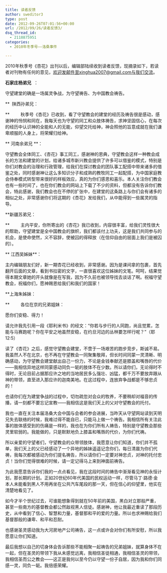 ```yaml
---
title: 读者反馈
author: sweditor3
type: post
date: 2012-09-26T07:01:56+00:00
url: /2012/09/26/读者反馈3/
dsq_thread_id:
  - 2118875951
categories:
  - 2010年冬季号——洛桑事件

---
```

2010年秋季号《杏花》出刊以后，编辑部陆续收到读者反馈，现摘录如下，若读者对刊物有任何的意见，欢迎发邮件至xinghua2007@gmail.com与我们交流。

**石家庄杨弟兄**  ：
  
守望建堂的确是一场属灵争战，为守望祷告、为中国教会祷告。

**  陕西孙弟兄：
  
**         秋季号《杏花》已收到，看了守望教会的建堂的经历及祷告很是感动，感谢神的怜悯和同在，我每天也为守望的同工和众肢体祷告，求神坚固信心，在每次的经历中认识神的全能和人的无能，仰望交托给神，神会照他的旨意成就在我们谦卑顺服的人身上，将荣耀归给神。

** 河南余弟兄 **：
  
守望教会全体同工、《杏花》事工同工，感谢神的恩典，守望教会这样一种教会成长的方法和建堂的计划，给诸多城市新兴教会提供了许多可以借鉴的模式，特别是你们对教会的治理和行政管理，给我们在探讨教会的团队事工配搭中带来诸多的借鉴之处，同时感谢神让这么多知识分子和成熟的教牧同工一起配搭，为中国家庭教会侍奉模式转型带来很好的样板效应，真的为你们感恩和喜乐。本人关注你们教会也有一些时间了，也在你们教会的网站上下载了不少的资料，但都没有告诉你们教会，特此感谢，我们教会也在不停的扩张中，在建堂的这条路上与你们会有诸多的相似之处，非常感谢你们将这期的《杏花》发给我们，从中能得到一些属灵的指导。

**新疆苏弟兄：
  
**         主内平安，你所寄出的《杏花》我已收到，内容很丰富，给我们灵性很大的帮助，守望建堂是全中国教会的旗帜，我们都该付上功夫，这是我们共同参与的机会，是使命使然，义不容辞，使被囚的得释放（在信仰自由的层面上我们是被囚的）。

** 江西吴姊妹**：
  
主内编辑朋友们好，新一期杏花已经收到，非常感谢。因为是课间拿的包裹，首先翻开后面的文章，看到书拉密的文字，一直很喜欢这位姊妹的文笔。呵呵，结果觉得本期文章她的开头就像是在写我，因为不久前也被领导找去谈话了啊。祝福守望教会，祝福你们，愿神赐恩给我们和我们的国家！

**上海朱姊妹：
  
**         各位在京的兄弟姐妹：
  
愿你们安稳、得力！
  
请允许我先引用一段《耶利米书》的经文：“你若与步行的人同跑，尚且觉累，怎能与马赛跑呢？你在平安之地虽然安稳，在约旦河边的丛林要怎样行呢？”（耶12:5）
  
读了《杏花》之后，感觉守望教会建堂，不啻于一场艰苦的跑步竞步，斯诚不易。我虽然人不在北京，也不再在守望教会一同聚集敬拜，但长时间同蒙一灵清晰、明确感动，为守望教会建堂献出自己一份力，不论是金钱奉献还是膝盖和嘴唇的代价——我相信异地这样同蒙感动同负一轭的肢体不在少数。所以请你们，无论得时不得时，无论目前占据那应许之地的当地居民多么强壮、凶猛，都千万不要放弃跟从神的带领，直至进入那应许的迦南美地。在这过程中，连放弃争战都是不够忠贞的！
  
也请你们在为建堂争战的过程中，切勿疏忽对会众的牧养，不要稍却对福音的传播，请一刻都不要忘记宣教——我相信这是我们天上的父对守望教会的托付。
  
我也一直在关注本届洛桑大会中国与会者的参会进展，当昨天从守望网站读到天明兄失去联络的时候，我难过得不能自已，只能马上做一个祷告。我相信所有关注此事的肢体感受到的伤痛是一样的，我也在为你们所有人祷告，特别是守望教会那些灵里软弱的。我能做的，只是默默地负上膝盖和嘴唇的代价，为你们代祷。
  
所以亲爱的守望者们，守望教会的众带领肢体，我愿意让你们知道，你们并不孤单，我们天上的父已经感动了一个异地的姊妹遥遥记念你们，每日清晨为你们代祷，我每次都被感动为你们提名祷告，所以请你们一定要对神忠贞，对神的托付忠贞！当你们觉得很难的时候，请一定记得马上来到神面前祷告。
  
为此我愿意告诉你们我的一点点看见，我在这段时间的祷告中渐渐看见神的永恒计划，那长期的计划。正如20世纪60年代美国的民权运动一样，尽管马丁·路德·金本人未能看到黑人不用再坐在公共汽车尾段的那一天，但在信心的仰望里，他实在清楚地看见了。
  
如今才半个世纪过去，可谁能想象得到就在50年前的美国，黑白对立那般严重，甚至一些南方的基督教会都公然敌视黑人信徒。感谢神，他让我最近重读了那段历史，从中看到了信心、智慧和力量，基督那和平的爱的力量。所以也求神赐给我们基督那般的谦卑、和平和忍耐。
  
也感谢圣灵感动我为大河房地产公司祷告，这一点或许会对你们有所安慰，所以我愿意让你们知道。
  
最后我想以自己的切身体会告诉那些不能相聚一起祷告的兄弟姐妹，就算身体不在一起，但在圣灵的带领下我从未感觉远离，我相信圣徒相通，我相信圣灵的带领，我相信圣而公之教会——这正是我何以至今仍以守望一份子自居，因为我和你们同感一灵，同负一轭。我倍感荣耀。